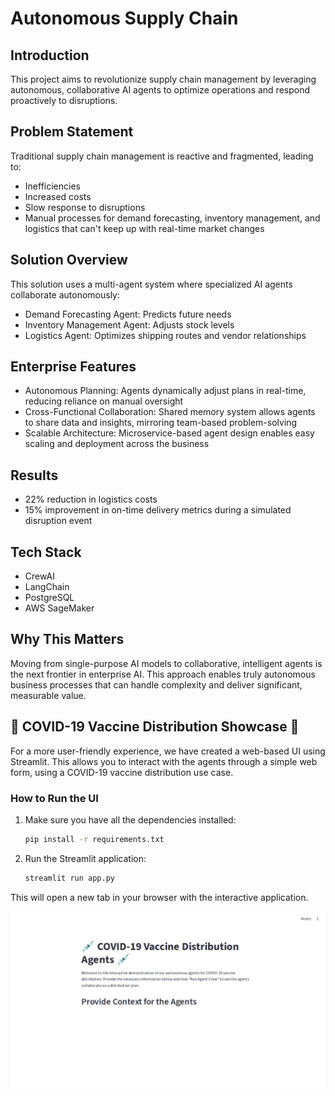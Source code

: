 # Autonomous Supply Chain

## Introduction
This project aims to revolutionize supply chain management by leveraging autonomous, collaborative AI agents to optimize operations and respond proactively to disruptions.

## Problem Statement
Traditional supply chain management is reactive and fragmented, leading to:
- Inefficiencies
- Increased costs
- Slow response to disruptions
- Manual processes for demand forecasting, inventory management, and logistics that can't keep up with real-time market changes

## Solution Overview
This solution uses a multi-agent system where specialized AI agents collaborate autonomously:
- Demand Forecasting Agent: Predicts future needs
- Inventory Management Agent: Adjusts stock levels
- Logistics Agent: Optimizes shipping routes and vendor relationships

## Enterprise Features
- Autonomous Planning: Agents dynamically adjust plans in real-time, reducing reliance on manual oversight
- Cross-Functional Collaboration: Shared memory system allows agents to share data and insights, mirroring team-based problem-solving
- Scalable Architecture: Microservice-based agent design enables easy scaling and deployment across the business

## Results
- 22% reduction in logistics costs
- 15% improvement in on-time delivery metrics during a simulated disruption event

## Tech Stack
- CrewAI
- LangChain
- PostgreSQL
- AWS SageMaker

## Why This Matters
Moving from single-purpose AI models to collaborative, intelligent agents is the next frontier in enterprise AI. This approach enables truly autonomous business processes that can handle complexity and deliver significant, measurable value.

## 💉 COVID-19 Vaccine Distribution Showcase 💉
For a more user-friendly experience, we have created a web-based UI using Streamlit. This allows you to interact with the agents through a simple web form, using a COVID-19 vaccine distribution use case.

### How to Run the UI
1. Make sure you have all the dependencies installed:
   ```bash
   pip install -r requirements.txt
   ```
2. Run the Streamlit application:
   ```bash
   streamlit run app.py
   ```
This will open a new tab in your browser with the interactive application.

![Streamlit Showcase Screenshot](assets/showcase-screenshot.png)
